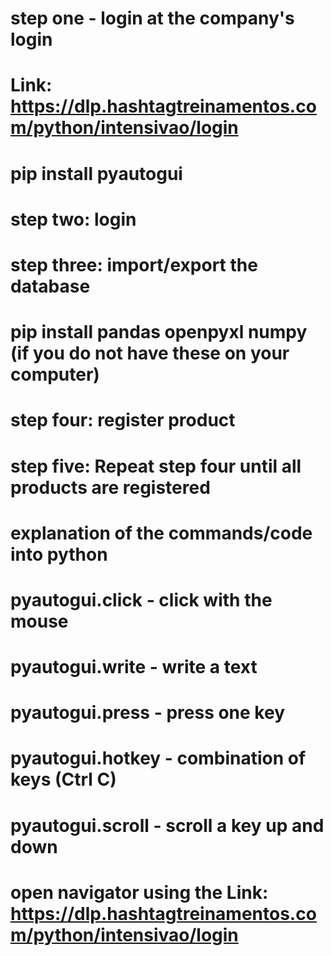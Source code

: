 # step one - login at the company's login
#  Link: https://dlp.hashtagtreinamentos.com/python/intensivao/login
# pip install pyautogui

# step two: login

# step three: import/export the database
# pip install pandas openpyxl numpy (if you do not have these on your computer)

# step four: register product

# step five: Repeat step four until all products are registered

# explanation of the commands/code into python
# pyautogui.click - click with the mouse
# pyautogui.write - write a text
# pyautogui.press - press one key 
# pyautogui.hotkey - combination of keys (Ctrl C)
# pyautogui.scroll - scroll a key up and down

# open navigator using the Link: https://dlp.hashtagtreinamentos.com/python/intensivao/login
